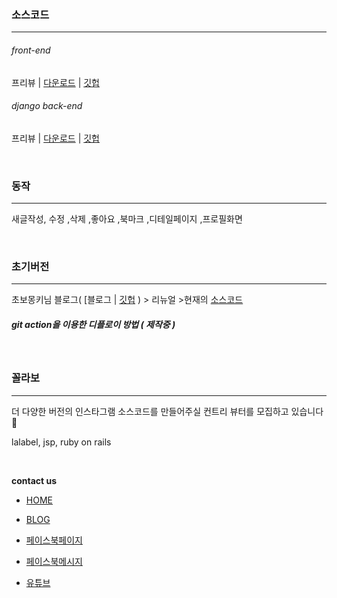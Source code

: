 ### 소스코드

------

###### front-end

프리뷰 | [다운로드](https://github.com/kindfamily/instafrontajax) | [깃헙](https://github.com/kindfamily/instafrontajax)

###### django back-end

프리뷰 | [다운로드](https://github.com/kindfamily/instaclone_backend_source/settings) | [깃헙](https://github.com/kindfamily/instaclone)

<br>

### 동작

------

새글작성, 수정 ,삭제 ,좋아요 ,북마크 ,디테일페이지 ,프로필화면

<br>

### 초기버전

------

초보몽키님 블로그( [블로그 | [깃헙](https://github.com/kindfamily/Instagram) ) > 리뉴얼 >현재의 [소스코드](https://github.com/kindfamily/instaclone)

##### git action을 이용한 디플로이 방법 ( 제작중 )

<br>

### 꼴라보

------

더 다양한 버전의 인스타그램 소스코드를 만들어주실 컨트리 뷰터를 모집하고 있습니다 🌼

lalabel, jsp, ruby on rails

<br>

**contact us**

- [HOME](http://kind-family.com/)

- [BLOG](https://kindfamily.github.io/)

- [페이스북페이지]( fb.me/kind.familes )

- [페이스북메시지](m.me/kind.familes)

- [유튜브](https://www.youtube.com/channel/UCHGrcaroTQjz9wyASXQAmYQ)